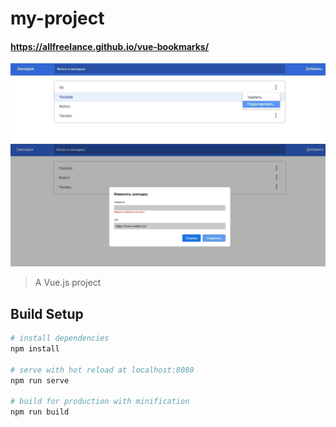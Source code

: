 # my-project
#### https://allfreelance.github.io/vue-bookmarks/

[![](https://github.com/allfreelance/vue-bookmarks/blob/main/screen.jpg)](https://allfreelance.github.io/vue-bookmarks/)
[![](https://github.com/allfreelance/vue-bookmarks/blob/main/screen-2.jpg)](https://allfreelance.github.io/vue-bookmarks/)

> A Vue.js project

## Build Setup

``` bash
# install dependencies
npm install

# serve with hot reload at localhost:8080
npm run serve

# build for production with minification
npm run build


